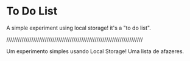 # To Do List

A simple experiment using local storage! it's a "to do list".

///////////////////////////////////////////////////////////////////////

Um experimento simples usando Local Storage! Uma lista de afazeres.
